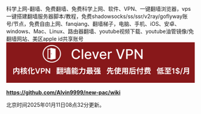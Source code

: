 科学上网-翻墙、免费翻墙、免费科学上网、软件、VPN、一键翻墙浏览器，vps一键搭建翻墙服务器脚本/教程，免费shadowsocks/ss/ssr/v2ray/goflyway账号/节点，免费自由上网、fanqiang、翻墙梯子，电脑、手机、iOS、安卓、windows、Mac、Linux、路由器翻墙、youtube视频下载、youtube油管镜像/免翻墙网站、美区apple id共享账号
[![](https://github.com/vpn-wiki/new-pac/blob/master/vpn-wiki/clever-vpn.png)](https://www.clever-vpn.net)

**https://github.com/Alvin9999/new-pac/wiki**

北京时间2025年01月11日08点32分更新。
